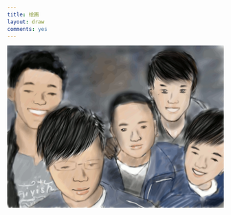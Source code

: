 ```yaml
---
title: 绘画
layout: draw
comments: yes
---
```

<div id="draw"><img src="/media/draw/image/2014-02-03-02.gif"></img></div>
